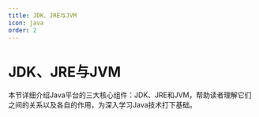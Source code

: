 ```yaml
---
title: JDK、JRE与JVM
icon: java
order: 2
---
```


# JDK、JRE与JVM

本节详细介绍Java平台的三大核心组件：JDK、JRE和JVM，帮助读者理解它们之间的关系以及各自的作用，为深入学习Java技术打下基础。
